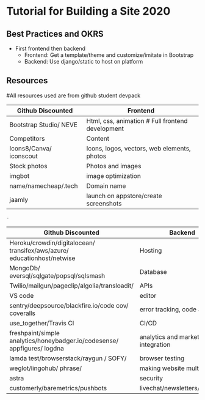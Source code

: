 # Tutorial for Building a Site 2020

## Best Practices and OKRS
  
- First frontend then backend
    - Frontend: Get a template/theme and customize/imitate in Bootstrap
    - Backend: Use django/static to host on platform

## Resources
#All resources used are from github student devpack  


| Github Discounted | Frontend |
----|------
Bootstrap Studio/ NEVE | Html, css, animation # Full frontend development 
Competitors     | Content
Icons8/Canva/ iconscout              | Icons, logos, vectors, web elements, photos
Stock photos        | Photos and images
imgbot| image optimization
name/namecheap/.tech | Domain name
jaamly| launch on appstore/create screenshots  

    - 


| Github Discounted | Backend |
----|------
Heroku/crowdin/digitalocean/ transifex/aws/azure/ educationhost/netwise  |  Hosting 
MongoDb/ eversql/sqlgate/popsql/sqlsmash  | Database
Twilio/mailgun/pageclip/algolia/transloadit/    | APIs
VS code| editor
sentry/deepsource/blackfire.io/code cov/ coveralls | error tracking, code analyzer
use_together/Travis CI | CI/CD
freshpaint/simple analytics/honeybadger.io/codesense/ appfigures/ logdna| analytics and marketing tool integration
lamda test/browserstack/raygun / SOFY/  | browser testing
weglot/lingohub/ phrase/| making website multilingual
astra|security
customerly/baremetrics/pushbots| livechat/newsletters/surverys














